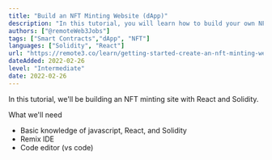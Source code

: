 ```yaml
---
title: "Build an NFT Minting Website (dApp)"
description: "In this tutorial, you will learn how to build your own NFT minting website using Solidity & React JS."
authors: ["@remoteWeb3Jobs"]
tags: ["Smart Contracts","dApp", "NFT"]
languages: ["Solidity", "React"]
url: "https://remote3.co/learn/getting-started-create-an-nft-minting-website"
dateAdded: 2022-02-26
level: "Intermediate"
date: 2022-02-26
---
```


In this tutorial, we'll be building an NFT minting site with React and Solidity.

What we'll need
- Basic knowledge of javascript, React, and Solidity
- Remix IDE
- Code editor (vs code)